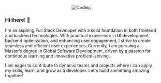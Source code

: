 <p align="center">
  <img align="center" alt="Coding" src="https://media.licdn.com/dms/image/D4D12AQEZtPCuttD_iQ/article-cover_image-shrink_600_2000/0/1697453573297?e=2147483647&v=beta&t=HkN6gZbpfAZ0k5Xb88iQXfQpbeKR-YHIKCvzI0gbIhM">
</p>

### Hi there! 👋

I'm an aspiring Full Stack Developer with a solid foundation in both frontend and backend technologies. With practical experience in UI development, backend optimization, and enhancing user engagement, I strive to create seamless and efficient user experiences. Currently, I am pursuing a Master’s degree in Global Software Development, driven by a passion for continuous learning and innovative problem-solving.

I am eager to contribute to dynamic teams and projects where I can apply my skills, learn, and grow as a developer. Let's build something amazing together!
